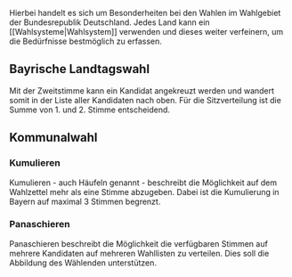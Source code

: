Hierbei handelt es sich um Besonderheiten bei den Wahlen im Wahlgebiet der Bundesrepublik Deutschland. Jedes Land kann ein [[Wahlsysteme|Wahlsystem]] verwenden und dieses weiter verfeinern, um die Bedürfnisse bestmöglich zu erfassen.
## Bayrische Landtagswahl
Mit der Zweitstimme kann ein Kandidat angekreuzt werden und wandert somit in der Liste aller Kandidaten nach oben. Für die Sitzverteilung ist die Summe von 1. und 2. Stimme entscheidend.
## Kommunalwahl
### Kumulieren
Kumulieren - auch Häufeln genannt - beschreibt die Möglichkeit auf dem Wahlzettel mehr als eine Stimme abzugeben. Dabei ist die Kumulierung in Bayern auf maximal 3 Stimmen begrenzt.
### Panaschieren
Panaschieren beschreibt die Möglichkeit die verfügbaren Stimmen auf mehrere Kandidaten auf mehreren Wahllisten zu verteilen. Dies soll die Abbildung des Wählenden unterstützen.
